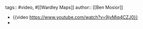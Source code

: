 tags:: #video, #[[Wardley Maps]]
author:: [[Ben Mosior]]

- {{video https://www.youtube.com/watch?v=9jvMiq4CZJ0}}
-